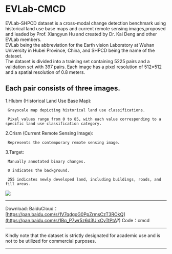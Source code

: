 # EVLab-CMCD
EVLab-SHPCD dataset is a cross-modal change detection benchmark using historical land use base maps and current remote sensing images,proposed and leaded by Prof. Xiangyun Hu and created by Dr. Kai Deng and other EVLab members.  
EVLab being the abbreviation for the Earth vision Laboratory at Wuhan University in Hubei Province, China, and SHPCD being the name of the dataset.  
The dataset is divided into a training set containing 5225 pairs and a validation set with 397 pairs. 
Each image has a pixel resolution of 512×512 and a spatial resolution of 0.8 meters.  

Each pair consists of three images.
---
  1.Hlubm (Historical Land Use Base Map):
  
     Grayscale map depicting historical land use classifications.
    
     Pixel values range from 0 to 85, with each value corresponding to a specific land use classification category.
    
  2.Crism (Current Remote Sensing Image):
  
     Represents the contemporary remote sensing image.
    
  3.Target:
  
     Manually annotated binary changes.
    
     0 indicates the background.
    
     255 indicates newly developed land, including buildings, roads, and fill areas.
![](https://github.com/whudk/EVLab-SHPCD/blob/main/images/evlab_shpcd.png)
***
Download:
BaiduCloud：[https://pan.baidu.com/s/1V7qdgoG0PpZrmsCzT3ROkQ](https://pan.baidu.com/s/1Bq_P7wr5z6d3UixCyTtPtA?)
Code：cmcd 
***
Kindly note that the dataset is strictly designated for academic use and is not to be utilized for commercial purposes.
***
